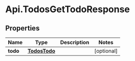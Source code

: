# Api.TodosGetTodoResponse

## Properties
Name | Type | Description | Notes
------------ | ------------- | ------------- | -------------
**todo** | [**TodosTodo**](TodosTodo.md) |  | [optional] 


